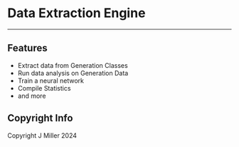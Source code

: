 # Data Extraction Engine
-----------------------
## Features 
  - Extract data from Generation Classes
  - Run data analysis on Generation Data
  - Train a neural network
  - Compile Statistics
  - and more

## Copyright Info 
Copyright J Miller 2024
